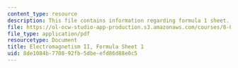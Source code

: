 ```yaml
---
content_type: resource
description: This file contains information regarding formula 1 sheet.
file: https://ol-ocw-studio-app-production.s3.amazonaws.com/courses/8-07-electromagnetism-ii-fall-2012/8de1084b770892fb5dbeefd86d88e0c5_MIT8_07F12_formsheet1.pdf
file_type: application/pdf
resourcetype: Document
title: Electromagnetism II, Formula Sheet 1
uid: 8de1084b-7708-92fb-5dbe-efd86d88e0c5
---
```

